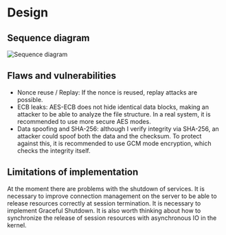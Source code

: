 # Design
## Sequence diagram
![Sequence diagram](https://github.com/Romanyyz/TestTask/blob/main/sequence_diagram.png)
## Flaws and vulnerabilities
- Nonce reuse / Replay: If the nonce is reused, replay attacks are possible.
- ECB leaks: AES-ECB does not hide identical data blocks, making an attacker to be able to analyze the file structure. In a real system, it is recommended to use more secure AES modes.
- Data spoofing and SHA-256: although I verify integrity via SHA-256, an attacker could spoof both the data and the checksum. To protect against this, it is recommended to use GCM mode encryption, which checks the integrity itself.
## Limitations of implementation
At the moment there are problems with the shutdown of services. It is necessary to improve connection management on the server to be able to release resources correctly at session termination.
It is necessary to implement Graceful Shutdown. It is also worth thinking about how to synchronize the release of session resources with asynchronous IO in the kernel.

